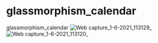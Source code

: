 # glassmorphism_calendar
glassmorphism_calendar
![Web capture_1-6-2021_113129_](https://user-images.githubusercontent.com/74392722/132136376-796f60fc-3597-4e23-a23a-c05c32a1598b.jpeg)
![Web capture_1-6-2021_113120_](https://user-images.githubusercontent.com/74392722/132136377-8f0b7ab6-7ae8-487f-9376-7a9e97ce5550.jpeg)
